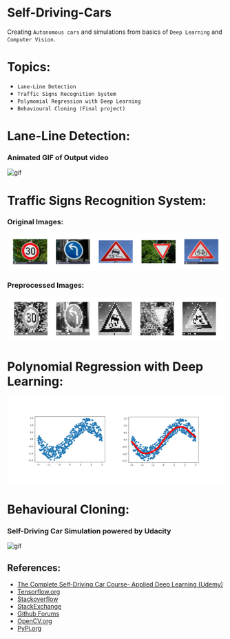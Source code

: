 # Self-Driving-Cars
Creating `Autonomous cars` and simulations from basics of `Deep Learning` and `Computer Vision`.

# Topics:
- `Lane-Line Detection`
- `Traffic Signs Recognition System`
- `Polymomial Regression with Deep Learning`
- `Behavioural Cloning (Final project)`

# Lane-Line Detection:
### Animated GIF of Output video
![gif](Lane-Line-Detection/lane_lines.gif)

# Traffic Signs Recognition System:
### Original Images:
![traffic1](Traffic_Sign_Recognition/test_images/testing_image.png)

### Preprocessed Images:
![traffic2](Traffic_Sign_Recognition/test_images/preprocessed_img.png)

# Polynomial Regression with Deep Learning:
![poly](Polynomial%20Regression/img/poly_fitting.png)

# Behavioural Cloning:
### Self-Driving Car Simulation powered by Udacity
![gif](Behavioural%20Cloning/Testing_car/testing_images/self_driving_car.gif)


## References:
- [The Complete Self-Driving Car Course- Applied Deep Learning (Udemy)](https://www.udemy.com/course/applied-deep-learningtm-the-complete-self-driving-car-course)
- [Tensorflow.org](https://www.tensorflow.org)
- [Stackoverflow](https://www.stackoverflow.com)
- [StackExchange](https://stackexchange.com)
- [Github Forums](https://github.com/topics/forums)
- [OpenCV.org](https://opencv.org)
- [PyPi.org](https://pypi.org)
